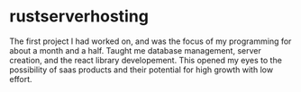 # rustserverhosting
The first project I had worked on, and was the focus of my programming for about a month and a half. Taught me database management, server creation, and the react library developement. This opened my eyes to the possibility of saas products and their potential for high growth with low effort.
